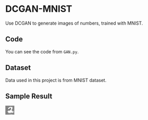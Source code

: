 # DCGAN-MNIST
Use DCGAN to generate images of numbers, trained with MNIST.

## Code

You can see the code from `GAN.py`.

## Dataset

Data used in this project is from MNIST dataset.

## Sample Result

![Result](./result_500.png)

